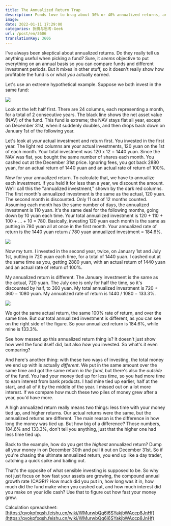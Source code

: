 ```yaml
---
title: The Annualized Return Trap
description: Funds love to brag about 30% or 40% annualized returns, and that's considered low. But the annualized rate of return isn't what you think, and it's a pretty useless metric.
image: 
date: 2022-01-11 17:29:00
categories: 折腾与思考-Geek
url: /post/en/3606
translationKey: 3606
---
```


I've always been skeptical about annualized returns. Do they really tell us anything useful when picking a fund? Sure, it *seems* objective to put everything on an annual basis so you can compare funds and different investment periods. But it mixes in other stuff, so it doesn't really show how profitable the fund is or what *you* actually earned.

Let's use an extreme hypothetical example. Suppose we both invest in the same fund:

![](https://cdn.victor42.work/posts/2022-01/7e049dfc-e68d-40c1-b3ca-c92c47561bb8.jpg)

Look at the left half first. There are 24 columns, each representing a month, for a total of 2 consecutive years. The black line shows the net asset value (NAV) of the fund. This fund is extreme; the NAV stays flat all year, except on December 31st, when it suddenly doubles, and then drops back down on January 1st of the following year.

Let's look at *your* actual investment and return first. You invested in the first year. The light red columns are your actual investments, 120 yuan on the 1st of each month. Your total investment was 120 x 12 = 1440 yuan. Since the NAV was flat, you bought the same number of shares each month. You cashed out at the December 31st price. Ignoring fees, you got back 2880 yuan, for an actual return of 1440 yuan and an actual rate of return of 100%.

Now for your annualized return. To calculate that, we have to annualize each investment. If you held it for less than a year, we discount the amount. We'll call this the "annualized investment," shown by the dark red columns. The first month's annualized investment is the same as the actual, 120 yuan. The second month is discounted. Only 11 out of 12 months counted. Assuming each month has the same number of days, the annualized investment is 110 yuan. It's the same deal for the following months, going down by 10 yuan each time. Your total annualized investment is 120 + 110 + 100 + ... + 10 = 780. Basically, investing 120 yuan each month is the same as putting in 780 yuan all at once in the first month. Your annualized rate of return is the 1440 yuan return / 780 yuan annualized investment = 184.6%.

![](https://cdn.victor42.work/posts/2022-01/7e049dfc-e68d-40c1-b3ca-c92c47561bb8.jpg)

Now my turn. I invested in the second year, twice, on January 1st and July 1st, putting in 720 yuan each time, for a total of 1440 yuan. I cashed out at the same time as you, getting 2880 yuan, with an actual return of 1440 yuan and an actual rate of return of 100%.

My annualized return is different. The January investment is the same as the actual, 720 yuan. The July one is only for half the time, so it's discounted by half, to 360 yuan. My total annualized investment is 720 + 360 = 1080 yuan. My annualized rate of return is 1440 / 1080 = 133.3%.

![](https://cdn.victor42.work/posts/2022-01/7e049dfc-e68d-40c1-b3ca-c92c47561bb8.jpg)

We got the same actual return, the same 100% rate of return, and over the same time. But our total annualized investment is different, as you can see on the right side of the figure. So your annualized return is 184.6%, while mine is 133.3%.

See how messed up this annualized return thing is? It doesn't just show how well the fund itself did, but also *how* you invested. So what's it even comparing?

And here's another thing: with these two ways of investing, the total money we end up with is actually *different*. We put in the same amount over the same time and got the same return *in the fund*, but there's also the *outside* of the fund. You had your money tied up for less time, so you had more time to earn interest from bank products. I had mine tied up earlier, half at the start, and all of it by the middle of the year. I missed out on a lot more interest. If we compare how much these two piles of money grew after a year, you'd have more.

A high annualized return really means two things: less time with your money tied up, and higher returns. Our actual returns were the same, but the annualized returns are different. The main reason is the difference in how long the money was tied up. But how big of a difference? Those numbers, 184.6% and 133.3%, don't tell you anything, just that the higher one had less time tied up.

Back to the example, how do you get the *highest* annualized return? Dump all your money in on December 30th and pull it out on December 31st. So if you're chasing the ultimate annualized return, you end up like a day trader, catching a quick spike and bailing out.

That's the opposite of what sensible investing is supposed to be. So why not just focus on how fast your assets are growing, the compound annual growth rate (CAGR)? How much did you put in, how long was it in, how much did the fund make when you cashed out, and how much interest did you make on your idle cash? Use that to figure out how fast your money grew.

Calculation spreadsheet: [https://qvokpfxqsh.feishu.cn/wiki/WMurwbQq6i6SYakjbWAccp8JnHf](https://qvokpfxqsh.feishu.cn/wiki/WMurwbQq6i6SYakjbWAccp8JnHf)